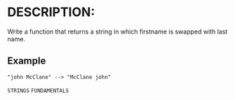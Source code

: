 # DESCRIPTION:

Write a function that returns a string in which firstname is swapped with last name.

## Example

`"john McClane" --> "McClane john"`

`STRINGS` `FUNDAMENTALS`

